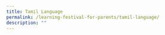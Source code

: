 ```yaml
---
title: Tamil Language
permalink: /learning-festival-for-parents/tamil-language/
description: ""
---
```

